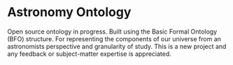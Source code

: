 # Astronomy Ontology
Open source ontology in progress. Built using the Basic Formal Ontology (BFO) structure. 
For representing the components of our universe from an astronomists perspective and granularity of study. This is a new project and any feedback or subject-matter expertise is appreciated.
